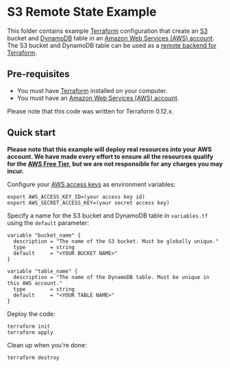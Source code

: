 # S3 Remote State Example

This folder contains example [Terraform](https://www.terraform.io/) configuration that create an 
[S3](https://aws.amazon.com/s3/) bucket and [DynamoDB](https://aws.amazon.com/dynamodb/) table in an 
[Amazon Web Services (AWS) account](http://aws.amazon.com/). The S3 bucket and DynamoDB table can be used as a 
[remote backend for Terraform](https://www.terraform.io/docs/backends/).


## Pre-requisites

* You must have [Terraform](https://www.terraform.io/) installed on your computer. 
* You must have an [Amazon Web Services (AWS) account](http://aws.amazon.com/).

Please note that this code was written for Terraform 0.12.x.

## Quick start

**Please note that this example will deploy real resources into your AWS account. We have made every effort to ensure 
all the resources qualify for the [AWS Free Tier](https://aws.amazon.com/free/), but we are not responsible for any
charges you may incur.** 

Configure your [AWS access 
keys](http://docs.aws.amazon.com/general/latest/gr/aws-sec-cred-types.html#access-keys-and-secret-access-keys) as 
environment variables:

```
export AWS_ACCESS_KEY_ID=(your access key id)
export AWS_SECRET_ACCESS_KEY=(your secret access key)
```

Specify a name for the S3 bucket and DynamoDB table in `variables.tf` using the `default` parameter:

```hcl
variable "bucket_name" {
  description = "The name of the S3 bucket. Must be globally unique."
  type        = string
  default     = "<YOUR BUCKET NAME>"
}

variable "table_name" {
  description = "The name of the DynamoDB table. Must be unique in this AWS account."
  type        = string
  default     = "<YOUR TABLE NAME>"
}
```

Deploy the code:

```
terraform init
terraform apply
```

Clean up when you're done:

```
terraform destroy
```